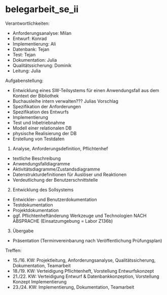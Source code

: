 # belegarbeit_se_ii

Verantwortlichkeiten:
* Anforderungsanalyse: Milan
* Entwurf: Konrad
* Implementierung: Ali
* Datenbank: Tejan
* Test: Tejan
* Dokumentation: Julia
* Qualitätssicherung: Dominik
* Leitung: Julia

Aufgabenstellung:
* Entwicklung eines SW-Teilsystems für einen Anwendungsfall aus dem Kontext der Bibliothek
* Buchausleihe intern verwalten??? Julias Vorschlag
* Spezifikation der Anforderungen
* Spezifikation des Entwurfs
* Implementierung
* Test und Inbetriebnahme
* Modell einer relationalen DB
* physische Realisierung der DB
* Erstellung von Testdaten

1) Analyse, Anforderungsdefinition, Pflichtenhef
* textliche Beschreibung
* Anwendungsfalldiagramme
* Aktivitätsdiagramme/Zustandsdiagramme
* Datenstrukturdefinitionen für Auslöser und Reaktionen
* Verdeutlichung der Benutzerschnittstelle

2) Entwicklung des Sollsystems
* Entwickler- und Benutzerdokumentation
* Testdokumentation
* Projektdokumentation
* ggf. Pflichtenheftänderung
Werkzeuge und Technologien NACH ABSPRACHE (Einsatzumgebung = Labor Z136b)

3) Übergabe
* Präsentation (Terminvereinbarung nach Veröffentlichung Prüfungsplan)

Treffen:
* 15./16. KW: Projektleitung, Anforderungsanalyse, Qualitätssicherung, Dokumentation, Teamarbeit
* 18./19. KW: Verteidigung Pflichtenheft, Vorstellung Entwurfskonzept
* 21./22. KW: Verteidigung Entwurf & Datenbankkonzeption, Vorstellung Konzept Implementierung
* 23./24. KW: Implementierung, Dokumentation, Teamarbeit
